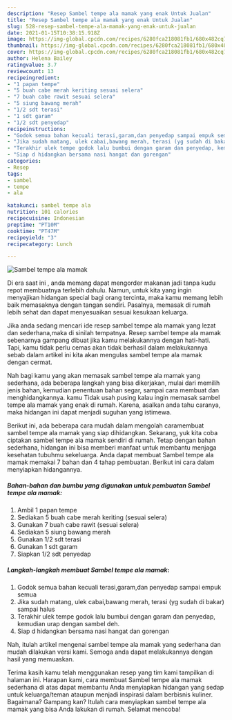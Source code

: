 ```yaml
---
description: "Resep Sambel tempe ala mamak yang enak Untuk Jualan"
title: "Resep Sambel tempe ala mamak yang enak Untuk Jualan"
slug: 528-resep-sambel-tempe-ala-mamak-yang-enak-untuk-jualan
date: 2021-01-15T10:38:15.918Z
image: https://img-global.cpcdn.com/recipes/6280fca218081fb1/680x482cq70/sambel-tempe-ala-mamak-foto-resep-utama.jpg
thumbnail: https://img-global.cpcdn.com/recipes/6280fca218081fb1/680x482cq70/sambel-tempe-ala-mamak-foto-resep-utama.jpg
cover: https://img-global.cpcdn.com/recipes/6280fca218081fb1/680x482cq70/sambel-tempe-ala-mamak-foto-resep-utama.jpg
author: Helena Bailey
ratingvalue: 3.7
reviewcount: 13
recipeingredient:
- "1 papan tempe"
- "5 buah cabe merah keriting sesuai selera"
- "7 buah cabe rawit sesuai selera"
- "5 siung bawang merah"
- "1/2 sdt terasi"
- "1 sdt garam"
- "1/2 sdt penyedap"
recipeinstructions:
- "Godok semua bahan kecuali terasi,garam,dan penyedap sampai empuk semua"
- "Jika sudah matang, ulek cabai,bawang merah, terasi (yg sudah di bakar) sampai halus"
- "Terakhir ulek tempe godok lalu bumbui dengan garam dan penyedap, kemudian urap dengan sambel deh."
- "Siap d hidangkan bersama nasi hangat dan gorengan"
categories:
- Resep
tags:
- sambel
- tempe
- ala

katakunci: sambel tempe ala 
nutrition: 101 calories
recipecuisine: Indonesian
preptime: "PT10M"
cooktime: "PT47M"
recipeyield: "3"
recipecategory: Lunch

---
```



![Sambel tempe ala mamak](https://img-global.cpcdn.com/recipes/6280fca218081fb1/680x482cq70/sambel-tempe-ala-mamak-foto-resep-utama.jpg)

Di era  saat ini , anda memang dapat mengorder makanan jadi tanpa kudu repot membuatnya terlebih dahulu. Namun, untuk kita yang ingin menyajikan hidangan special bagi orang tercinta, maka kamu memang lebih baik memasaknya dengan tangan sendiri. Pasalnya, memasak di rumah lebih sehat dan dapat menyesuaikan sesuai kesukaan keluarga.

Jika anda sedang mencari ide resep sambel tempe ala mamak yang lezat dan sederhana,maka di sinilah tempatnya. Resep sambel tempe ala mamak  sebenarnya gampang dibuat jika kamu melakukannya dengan hati-hati. Tapi, kamu tidak perlu cemas akan tidak berhasil dalam melakukannya 
sebab dalam artikel ini kita akan mengulas sambel tempe ala mamak dengan cermat.  



Nah bagi kamu yang akan memasak sambel tempe ala mamak yang sederhana, ada beberapa langkah yang bisa dikerjakan, mulai dari memilih jenis bahan, kemudian penentuan bahan segar, sampai cara membuat dan menghidangkannya. kamu Tidak usah pusing kalau ingin memasak sambel tempe ala mamak yang enak di rumah. Karena, asalkan anda  tahu caranya, maka hidangan ini dapat menjadi suguhan yang istimewa.

Berikut ini, ada beberapa cara mudah dalam mengolah caramembuat sambel tempe ala mamak yang siap dihidangkan. Sekarang, yuk kita coba ciptakan sambel tempe ala mamak sendiri di rumah. Tetap dengan bahan sederhana, hidangan ini bisa memberi manfaat untuk membantu menjaga kesehatan tubuhmu sekeluarga. Anda dapat membuat Sambel tempe ala mamak memakai 7 bahan dan 4 tahap pembuatan. Berikut ini cara dalam menyiapkan hidangannya.

<!--inarticleads1-->

##### Bahan-bahan dan bumbu yang digunakan untuk pembuatan Sambel tempe ala mamak:

1. Ambil 1 papan tempe
1. Sediakan 5 buah cabe merah keriting (sesuai selera)
1. Gunakan 7 buah cabe rawit (sesuai selera)
1. Sediakan 5 siung bawang merah
1. Gunakan 1/2 sdt terasi
1. Gunakan 1 sdt garam
1. Siapkan 1/2 sdt penyedap




<!--inarticleads2-->

##### Langkah-langkah membuat Sambel tempe ala mamak:

1. Godok semua bahan kecuali terasi,garam,dan penyedap sampai empuk semua
1. Jika sudah matang, ulek cabai,bawang merah, terasi (yg sudah di bakar) sampai halus
1. Terakhir ulek tempe godok lalu bumbui dengan garam dan penyedap, kemudian urap dengan sambel deh.
1. Siap d hidangkan bersama nasi hangat dan gorengan




Nah, itulah artikel mengenai  sambel tempe ala mamak  yang sederhana dan mudah dilakukan versi kami. Semoga anda dapat melakukannya dengan hasil yang memuaskan. 

Terima kasih kamu telah menggunakan resep yang tim kami tampilkan di halaman ini. Harapan kami, cara membuat  Sambel tempe ala mamak sederhana di atas dapat membantu Anda menyiapkan hidangan yang sedap untuk keluarga/teman ataupun menjadi inspirasi dalam berbisnis kuliner. Bagaimana? Gampang kan? Itulah cara menyiapkan sambel tempe ala mamak yang bisa Anda lakukan di rumah. Selamat mencoba!

